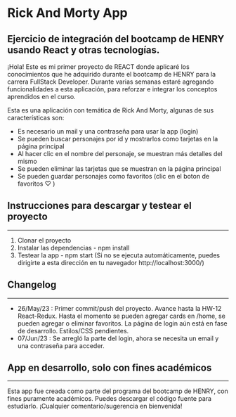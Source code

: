 # Rick And Morty App 
## Ejercicio de integración del bootcamp de HENRY usando React y otras tecnologías.
¡Hola! Este es mi primer proyecto de REACT donde aplicaré los conocimientos que he adquirido durante el bootcamp de HENRY para la carrera FullStack Developer. Durante varias semanas estaré agregando funcionalidades a esta aplicación, para reforzar e integrar los conceptos aprendidos en el curso.

Esta es una aplicación con temática de Rick And Morty, algunas de sus características son:
- Es necesario un mail y una contraseña para usar la app (login)
- Se pueden buscar personajes por id y mostrarlos como tarjetas en la página principal
- Al hacer clic en el nombre del personaje, se muestran más detalles del mismo
- Se pueden eliminar las tarjetas que se muestran en la página principal
- Se pueden guardar personajes como favoritos (clic en el boton de favoritos ♡ )

## Instrucciones para descargar y testear el proyecto
---
1. Clonar el proyecto
2. Instalar las dependencias - npm install
3. Testear la app - npm start
(Si no se ejecuta automáticamente, puedes dirigirte a esta dirección en tu navegador http://localhost:3000/)

## Changelog
---
- 26/May/23 : Primer commit/push del proyecto. Avance hasta la HW-12 React-Redux. Hasta el momento se pueden agregar cards en /home, se pueden agregar o eliminar favoritos. La página de login aún está en fase de desarrollo. Estilos/CSS pendientes.
- 07/Jun/23 : Se arregló la parte del login, ahora se necesita un email y una contraseña para acceder.

## App en desarrollo, solo con fines académicos
---
Esta app fue creada como parte del programa del bootcamp de HENRY, con fines puramente académicos. Puedes descargar el código fuente para estudiarlo. ¡Cualquier comentario/sugerencia en bienvenida!




